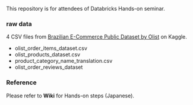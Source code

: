 This repository is for attendees of Databricks Hands-on seminar.

### raw data
4 CSV files from [Brazilian E-Commerce Public Dataset by Olist](https://www.kaggle.com/olistbr/brazilian-ecommerce) on Kaggle. 

- olist_order_items_dataset.csv
- olist_products_dataset.csv
- product_category_name_translation.csv
- olist_order_reviews_dataset

### Reference
Please refer to **Wiki** for Hands-on steps (Japanese).

